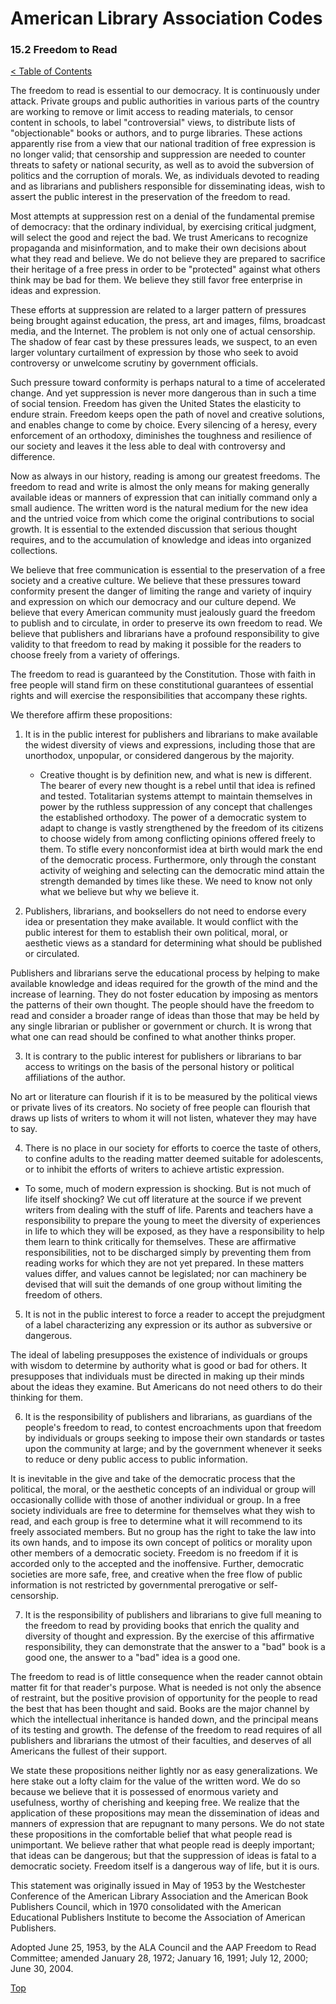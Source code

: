 [0]: ../README.md
[15.2]: freedom-to-read.md

# American Library Association Codes
### 15.2 Freedom to Read
[< Table of Contents][0]

The freedom to read is essential to our democracy. It is continuously under attack. Private groups and public authorities in various parts of the country are working to remove or limit access to reading materials, to censor content in schools, to label "controversial" views, to distribute lists of "objectionable" books or authors, and to purge libraries. These actions apparently rise from a view that our national tradition of free expression is no longer valid; that censorship and suppression are needed to counter threats to safety or national security, as well as to avoid the subversion of politics and the corruption of morals. We, as individuals devoted to reading and as librarians and publishers responsible for disseminating ideas, wish to assert the public interest in the preservation of the freedom to read.

Most attempts at suppression rest on a denial of the fundamental premise of democracy: that the ordinary individual, by exercising critical judgment, will select the good and reject the bad. We trust Americans to recognize propaganda and misinformation, and to make their own decisions about what they read and believe. We do not believe they are prepared to sacrifice their heritage of a free press in order to be "protected" against what others think may be bad for them. We believe they still favor free enterprise in ideas and expression.

These efforts at suppression are related to a larger pattern of pressures being brought against education, the press, art and images, films, broadcast media, and the Internet. The problem is not only one of actual censorship. The shadow of fear cast by these pressures leads, we suspect, to an even larger voluntary curtailment of expression by those who seek to avoid controversy or unwelcome scrutiny by government officials.

Such pressure toward conformity is perhaps natural to a time of accelerated change. And yet suppression is never more dangerous than in such a time of social tension. Freedom has given the United States the elasticity to endure strain. Freedom keeps open the path of novel and creative solutions, and enables change to come by choice. Every silencing of a heresy, every enforcement of an orthodoxy, diminishes the toughness and resilience of our society and leaves it the less able to deal with controversy and difference.

Now as always in our history, reading is among our greatest freedoms. The freedom to read and write is almost the only means for making generally available ideas or manners of expression that can initially command only a small audience. The written word is the natural medium for the new idea and the untried voice from which come the original contributions to social growth. It is essential to the extended discussion that serious thought requires, and to the accumulation of knowledge and ideas into organized collections.

We believe that free communication is essential to the preservation of a free society and a creative culture. We believe that these pressures toward conformity present the danger of limiting the range and variety of inquiry and expression on which our democracy and our culture depend. We believe that every American community must jealously guard the freedom to publish and to circulate, in order to preserve its own freedom to read. We believe that publishers and librarians have a profound responsibility to give validity to that freedom to read by making it possible for the readers to choose freely from a variety of offerings.

The freedom to read is guaranteed by the Constitution. Those with faith in free people will stand firm on these constitutional guarantees of essential rights and will exercise the responsibilities that accompany these rights.

We therefore affirm these propositions:

1. It is in the public interest for publishers and librarians to make available the widest diversity of views and expressions, including those that are unorthodox, unpopular, or considered dangerous by the majority.

	- Creative thought is by definition new, and what is new is different. The bearer of every new thought is a rebel until that idea is refined and tested. Totalitarian systems attempt to maintain themselves in power by the ruthless suppression of any concept that challenges the established orthodoxy. The power of a democratic system to adapt to change is vastly strengthened by the freedom of its citizens to choose widely from among conflicting opinions offered freely to them. To stifle every nonconformist idea at birth would mark the end of the democratic process. Furthermore, only through the constant activity of weighing and selecting can the democratic mind attain the strength demanded by times like these. We need to know not only what we believe but why we believe it.
  
2. Publishers, librarians, and booksellers do not need to endorse every idea or presentation they make available. It would conflict with the public interest for them to establish their own political, moral, or aesthetic views as a standard for determining what should be published or circulated.

  Publishers and librarians serve the educational process by helping to make available knowledge and ideas required for the growth of the mind and the increase of learning. They do not foster education by imposing as mentors the patterns of their own thought. The people should have the freedom to read and consider a broader range of ideas than those that may be held by any single librarian or publisher or government or church. It is wrong that what one can read should be confined to what another thinks proper.
 
3. It is contrary to the public interest for publishers or librarians to bar access to writings on the basis of the personal history or political affiliations of the author.

  No art or literature can flourish if it is to be measured by the political views or private lives of its creators. No society of free people can flourish that draws up lists of writers to whom it will not listen, whatever they may have to say.

4. There is no place in our society for efforts to coerce the taste of others, to confine adults to the reading matter deemed suitable for adolescents, or to inhibit the efforts of writers to achieve artistic expression.

  - To some, much of modern expression is shocking. But is not much of life itself shocking? We cut off literature at the source if we prevent writers from dealing with the stuff of life. Parents and teachers have a responsibility to prepare the young to meet the diversity of experiences in life to which they will be exposed, as they have a responsibility to help them learn to think critically for themselves. These are affirmative responsibilities, not to be discharged simply by preventing them from reading works for which they are not yet prepared. In these matters values differ, and values cannot be legislated; nor can machinery be devised that will suit the demands of one group without limiting the freedom of others.
 
5. It is not in the public interest to force a reader to accept the prejudgment of a label characterizing any expression or its author as subversive or dangerous.

  The ideal of labeling presupposes the existence of individuals or groups with wisdom to determine by authority what is good or bad for others. It presupposes that individuals must be directed in making up their minds about the ideas they examine. But Americans do not need others to do their thinking for them.

6. It is the responsibility of publishers and librarians, as guardians of the people's freedom to read, to contest encroachments upon that freedom by individuals or groups seeking to impose their own standards or tastes upon the community at large; and by the government whenever it seeks to reduce or deny public access to public information.

  It is inevitable in the give and take of the democratic process that the political, the moral, or the aesthetic concepts of an individual or group will occasionally collide with those of another individual or group. In a free society individuals are free to determine for themselves what they wish to read, and each group is free to determine what it will recommend to its freely associated members. But no group has the right to take the law into its own hands, and to impose its own concept of politics or morality upon other members of a democratic society. Freedom is no freedom if it is accorded only to the accepted and the inoffensive. Further, democratic societies are more safe, free, and creative when the free flow of public information is not restricted by governmental prerogative or self-censorship.

7. It is the responsibility of publishers and librarians to give full meaning to the freedom to read by providing books that enrich the quality and diversity of thought and expression. By the exercise of this affirmative responsibility, they can demonstrate that the answer to a "bad" book is a good one, the answer to a "bad" idea is a good one.

  The freedom to read is of little consequence when the reader cannot obtain matter fit for that reader's purpose. What is needed is not only the absence of restraint, but the positive provision of opportunity for the people to read the best that has been thought and said. Books are the major channel by which the intellectual inheritance is handed down, and the principal means of its testing and growth. The defense of the freedom to read requires of all publishers and librarians the utmost of their faculties, and deserves of all Americans the fullest of their support.

We state these propositions neither lightly nor as easy generalizations. We here stake out a lofty claim for the value of the written word. We do so because we believe that it is possessed of enormous variety and usefulness, worthy of cherishing and keeping free. We realize that the application of these propositions may mean the dissemination of ideas and manners of expression that are repugnant to many persons. We do not state these propositions in the comfortable belief that what people read is unimportant. We believe rather that what people read is deeply important; that ideas can be dangerous; but that the suppression of ideas is fatal to a democratic society. Freedom itself is a dangerous way of life, but it is ours.

This statement was originally issued in May of 1953 by the Westchester Conference of the American Library Association and the American Book Publishers Council, which in 1970 consolidated with the American Educational Publishers Institute to become the Association of American Publishers.

Adopted June 25, 1953, by the ALA Council and the AAP Freedom to Read Committee; amended January 28, 1972; January 16, 1991; July 12, 2000; June 30, 2004.

[Top][15.2]
